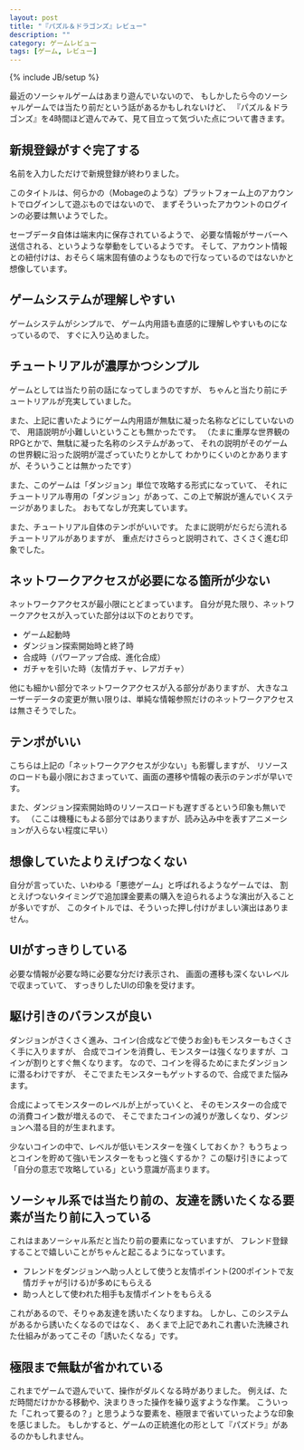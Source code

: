 ```yaml
---
layout: post
title: "『パズル＆ドラゴンズ』レビュー"
description: ""
category: ゲームレビュー
tags: [ゲーム, レビュー]
---
```

{% include JB/setup %}

最近のソーシャルゲームはあまり遊んでいないので、
もしかしたら今のソーシャルゲームでは当たり前だという話があるかもしれないけど、
『パズル＆ドラゴンズ』を4時間ほど遊んでみて、見て目立って気づいた点について書きます。

## 新規登録がすぐ完了する

名前を入力しただけで新規登録が終わりました。

このタイトルは、何らかの（Mobageのような）プラットフォーム上のアカウントでログインして遊ぶものではないので、
まずそういったアカウントのログインの必要は無いようでした。

セーブデータ自体は端末内に保存されているようで、
必要な情報がサーバーへ送信される、というような挙動をしているようです。
そして、アカウント情報との紐付けは、おそらく端末固有値のようなもので行なっているのではないかと想像しています。


## ゲームシステムが理解しやすい

ゲームシステムがシンプルで、
ゲーム内用語も直感的に理解しやすいものになっているので、
すぐに入り込めました。


## チュートリアルが濃厚かつシンプル

ゲームとしては当たり前の話になってしまうのですが、
ちゃんと当たり前にチュートリアルが充実していました。

また、上記に書いたようにゲーム内用語が無駄に凝った名称などにしていないので、
用語説明が小難しいということも無かったです。
（たまに重厚な世界観のRPGとかで、無駄に凝った名称のシステムがあって、
それの説明がそのゲームの世界観に沿った説明が混ざっていたりとかして
わかりにくいのとかありますが、そういうことは無かったです）

また、このゲームは「ダンジョン」単位で攻略する形式になっていて、
それにチュートリアル専用の「ダンジョン」があって、この上で解説が進んでいくステージがありました。
おもてなしが充実しています。

また、チュートリアル自体のテンポがいいです。
たまに説明がだらだら流れるチュートリアルがありますが、
重点だけさらっと説明されて、さくさく進む印象でした。


## ネットワークアクセスが必要になる箇所が少ない

ネットワークアクセスが最小限にとどまっています。
自分が見た限り、ネットワークアクセスが入っていた部分は以下のとおりです。

- ゲーム起動時
- ダンジョン探索開始時と終了時
- 合成時（パワーアップ合成、進化合成）
- ガチャを引いた時（友情ガチャ、レアガチャ）

他にも細かい部分でネットワークアクセスが入る部分がありますが、
大きなユーザーデータの変更が無い限りは、単純な情報参照だけのネットワークアクセスは無さそうでした。


## テンポがいい

こちらは上記の「ネットワークアクセスが少ない」も影響しますが、
リソースのロードも最小限におさまっていて、画面の遷移や情報の表示のテンポが早いです。

また、ダンジョン探索開始時のリソースロードも遅すぎるという印象も無いです。
（ここは機種にもよる部分ではありますが、読み込み中を表すアニメーションが入らない程度に早い）


## 想像していたよりえげつなくない

自分が言っていた、いわゆる「悪徳ゲーム」と呼ばれるようなゲームでは、
割とえげつないタイミングで追加課金要素の購入を迫られるような演出が入ることが多いですが、
このタイトルでは、そういった押し付けがましい演出はありません。


## UIがすっきりしている

必要な情報が必要な時に必要な分だけ表示され、
画面の遷移も深くないレベルで収まっていて、
すっきりしたUIの印象を受けます。


## 駆け引きのバランスが良い

ダンジョンがさくさく進み、コイン(合成などで使うお金)もモンスターもさくさく手に入りますが、
合成でコインを消費し、モンスターは強くなりますが、コインが割りとすぐ無くなります。
なので、コインを得るためにまたダンジョンに潜るわけですが、
そこでまたモンスターもゲットするので、合成でまた悩みます。

合成によってモンスターのレベルが上がっていくと、
そのモンスターの合成での消費コイン数が増えるので、
そこでまたコインの減りが激しくなり、ダンジョンへ潜る目的が生まれます。

少ないコインの中で、レベルが低いモンスターを強くしておくか？
もうちょっとコインを貯めて強いモンスターをもっと強くするか？
この駆け引きによって「自分の意志で攻略している」という意識が高まります。


## ソーシャル系では当たり前の、友達を誘いたくなる要素が当たり前に入っている

これはまあソーシャル系だと当たり前の要素になっていますが、
フレンド登録することで嬉しいことがちゃんと起こるようになっています。

- フレンドをダンジョンへ助っ人として使うと友情ポイント(200ポイントで友情ガチャが引ける)が多めにもらえる
- 助っ人として使われた相手も友情ポイントをもらえる

これがあるので、そりゃあ友達を誘いたくなりますね。
しかし、このシステムがあるから誘いたくなるのではなく、
あくまで上記であれこれ書いた洗練された仕組みがあってこその「誘いたくなる」です。


## 極限まで無駄が省かれている

これまでゲームで遊んでいて、操作がダルくなる時がありました。
例えば、ただ時間だけかかる移動や、決まりきった操作を繰り返すような作業。
こういった「これって要るの？」と思うような要素を、極限まで省いていったような印象を感じました。
もしかすると、ゲームの正統進化の形として『パズドラ』があるのかもしれません。
